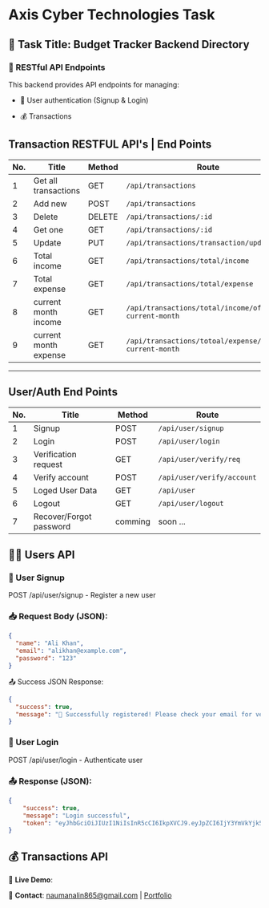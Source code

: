 # Axis Cyber Technologies Task

## 📌 Task Title: Budget Tracker Backend Directory

### 🚀 RESTful API Endpoints

This backend provides API endpoints for managing:

- 🧑 User authentication (Signup & Login)

- 💰 Transactions

## Transaction RESTFUL API's | End Points

| No. | Title                   | Method | Route |
|----|--------------------------|--------|--------------------------------------------|
| 1  | Get all transactions     | GET    | `/api/transactions`                        |
| 2  | Add new                  | POST   | `/api/transactions`                        |
| 3  | Delete                   | DELETE | `/api/transactions/:id`                    |
| 4  | Get one                  | GET    | `/api/transactions/:id`                    |
| 5  | Update                   | PUT    | `/api/transactions/transaction/update/:id` |
| 6  | Total income             | GET    | `/api/transactions/total/income`           |
| 7  | Total expense            | GET    | `/api/transactions/total/expense`          |
| 8  | current month income     | GET    |  `/api/transactions/total/income/of-current-month`         |
| 9  | current month expense    | GET    |  `/api/transactions/totoal/expense/of-current-month`         |

---

## User/Auth End Points

| No. | Title                   | Method | Route |
|----|--------------------------|--------|--------------------------------|
| 1  | Signup                  | POST   | `/api/user/signup`            |
| 2  | Login                   | POST   | `/api/user/login`             |
| 3  | Verification request    | GET    | `/api/user/verify/req`        |
| 4  | Verify account          | POST   | `/api/user/verify/account`    |
| 5  | Loged User Data         | GET    | `/api/user`                   | 
| 6  | Logout                  | GET    | `/api/user/logout`            |
| 7  | Recover/Forgot password | comming | soon ...                     |


## 🧑‍💻 Users API
### 🔹 User Signup

POST /api/user/signup - Register a new user

### 📥 Request Body (JSON):
```json
{
  "name": "Ali Khan",
  "email": "alikhan@example.com",
  "password": "123"
}
```
📤 Success JSON Response:
  ```json
{
    "success": true,
    "message": "🎉 Successfully registered! Please check your email for verification."
}
```

### 🔹 User Login


POST /api/user/login - Authenticate user
### 📤 Response (JSON):
```json 
{
    "success": true,
    "message": "Login successful",
    "token": "eyJhbGciOiJIUzI1NiIsInR5cCI6IkpXVCJ9.eyJpZCI6IjY3YmVkYjk5YTY4M2Q0MTZhZGI2OWRiZiIsImVtYWlsIjoiYWxpa2hhbkBleGFtcGxlLmNvbSIsImlhdCI6MTc0MDU2MTQ2NCwiZXhwIjoxNzQxMTY2MjY0fQ.5R53XftrJ9ZuWpAOO2DPV17Dk6SHyRd8XZ2p3w4Rck8"
}
```

## 💰 Transactions API


🔗 **Live Demo**: 

📧 **Contact**: naumanalin865@gmail.com | <a href="https://noumanali.vercel.app/" target="_blank" rel="noopener noreferrer">Portfolio</a>
